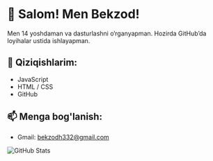 # 👋 Salom! Men Bekzod!

Men 14 yoshdaman va dasturlashni o‘rganyapman. Hozirda GitHub’da loyihalar ustida ishlayapman.

## 🧠 Qiziqishlarim:
- JavaScript
- HTML / CSS
- GitHub

## 📫 Menga bog'lanish:
- Gmail: bekzodh332@gmail.com

![GitHub Stats](https://github-readme-stats.vercel.app/api?username=ali2009&show_icons=true&theme=radical)
